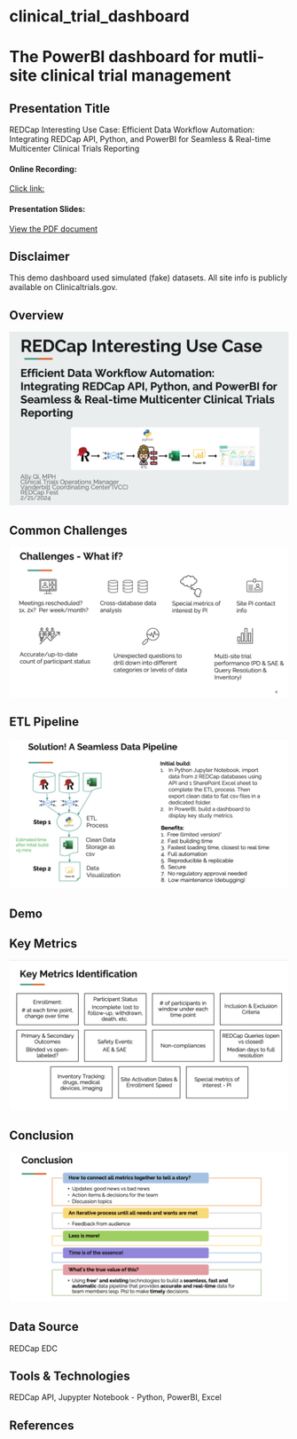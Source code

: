 # clinical_trial_dashboard


# The PowerBI dashboard for mutli-site clinical trial management

## Presentation Title 
REDCap Interesting Use Case: Efficient Data Workflow Automation: Integrating REDCap API, Python, and PowerBI for Seamless & Real-time Multicenter Clinical Trials Reporting

#### Online Recording: 
[Click link:](https://redcap.vumc.org/surveys/?__report=DTT7NHH8XYAFNTPL)

#### Presentation Slides:
[View the PDF document](REDCapFest_AllyQi_2.17.2024.pdf)

## Disclaimer
This demo dashboard used simulated (fake) datasets. All site info is publicly available on Clinicaltrials.gov.

## Overview
![](intro1.png)

## Common Challenges
![](challenges2.png)

## ETL Pipeline
![](ETL3.png)

## Demo


## Key Metrics
![](keymetrics4.png)

## Conclusion
![](conclusion5.png)

## Data Source
REDCap EDC

## Tools & Technologies
REDCap API, Jupypter Notebook - Python, PowerBI, Excel

## References


